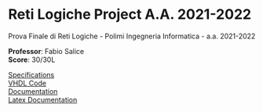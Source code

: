 # Reti Logiche Project A.A. 2021-2022
Prova Finale di Reti Logiche - Polimi Ingegneria Informatica - a.a. 2021-2022

**Professor**: Fabio Salice \
**Score**: 30/30L

[Specifications](https://github.com/robertogiandomenico/Reti-Logiche-project-2021/blob/main/specifications/PFRL_Specifica_21_22.pdf) \
[VHDL Code](https://github.com/robertogiandomenico/Reti-Logiche-project-2021/blob/main/main.vhd) \
[Documentation](https://github.com/robertogiandomenico/Reti-Logiche-project-2021/blob/main/documentation/Documentazione_RL.pdf) \
[Latex Documentation](https://github.com/robertogiandomenico/Reti-Logiche-project-2021/blob/main/documentation/Documentazione_RL.tex)
